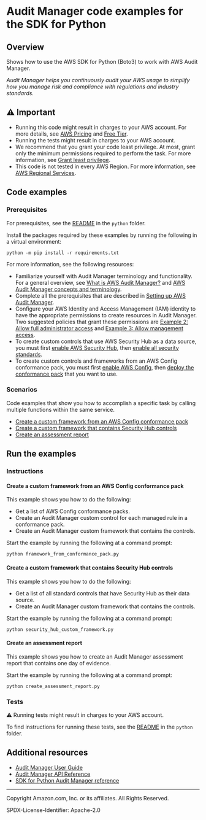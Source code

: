 # Audit Manager code examples for the SDK for Python

## Overview

Shows how to use the AWS SDK for Python (Boto3) to work with AWS Audit Manager.

<!--custom.overview.start-->
<!--custom.overview.end-->

_Audit Manager helps you continuously audit your AWS usage to simplify how you manage risk and compliance with regulations and industry standards._

## ⚠ Important

* Running this code might result in charges to your AWS account. For more details, see [AWS Pricing](https://aws.amazon.com/pricing/) and [Free Tier](https://aws.amazon.com/free/).
* Running the tests might result in charges to your AWS account.
* We recommend that you grant your code least privilege. At most, grant only the minimum permissions required to perform the task. For more information, see [Grant least privilege](https://docs.aws.amazon.com/IAM/latest/UserGuide/best-practices.html#grant-least-privilege).
* This code is not tested in every AWS Region. For more information, see [AWS Regional Services](https://aws.amazon.com/about-aws/global-infrastructure/regional-product-services).

<!--custom.important.start-->
<!--custom.important.end-->

## Code examples

### Prerequisites

For prerequisites, see the [README](../../README.md#Prerequisites) in the `python` folder.

Install the packages required by these examples by running the following in a virtual environment:

```
python -m pip install -r requirements.txt
```

<!--custom.prerequisites.start-->
For more information, see the following resources:

- Familiarize yourself with Audit Manager terminology and functionality. For a general 
overview, see [What is AWS Audit Manager?](https://docs.aws.amazon.com/audit-manager/latest/userguide/what-is.html) and [AWS Audit Manager concepts and terminology](https://docs.aws.amazon.com/audit-manager/latest/userguide/concepts.html).
- Complete all the prerequisites that are described in 
[Setting up AWS Audit Manager](https://docs.aws.amazon.com/audit-manager/latest/userguide/setting-up.html). 
- Configure your AWS Identity and Access Management (IAM) identity to have the appropriate permissions to create resources in Audit 
Manager. Two suggested policies that grant these permissions are 
[Example 2: Allow full administrator access](https://docs.aws.amazon.com/audit-manager/latest/userguide/security_iam_id-based-policy-examples.html#example-1) 
and [Example 3: Allow management access](https://docs.aws.amazon.com/audit-manager/latest/userguide/security_iam_id-based-policy-examples.html#example-2).
- To create custom controls that use AWS Security Hub as a data source, you must first 
[enable AWS Security Hub](https://docs.aws.amazon.com/securityhub/latest/userguide/securityhub-settingup.html), then [enable all security standards](https://docs.aws.amazon.com/securityhub/latest/userguide/securityhub-standards-enable-disable.html#securityhub-standard-enable-console). 
- To create custom controls and frameworks from an AWS Config conformance pack, you 
must first [enable AWS Config](https://docs.aws.amazon.com/config/latest/developerguide/gs-console.html), 
then [deploy the conformance pack](https://docs.aws.amazon.com/config/latest/developerguide/conformance-pack-console.html) 
that you want to use.
<!--custom.prerequisites.end-->
### Scenarios

Code examples that show you how to accomplish a specific task by calling multiple
functions within the same service.

- [Create a custom framework from an AWS Config conformance pack](framework_from_conformance_pack.py)
- [Create a custom framework that contains Security Hub controls](security_hub_custom_framework.py)
- [Create an assessment report](create_assessment_report.py)


<!--custom.examples.start-->
<!--custom.examples.end-->

## Run the examples

### Instructions


<!--custom.instructions.start-->
<!--custom.instructions.end-->



#### Create a custom framework from an AWS Config conformance pack

This example shows you how to do the following:

- Get a list of AWS Config conformance packs.
- Create an Audit Manager custom control for each managed rule in a conformance pack.
- Create an Audit Manager custom framework that contains the controls.

<!--custom.scenario_prereqs.auditmanager_Scenario_CustomFrameworkFromConformancePack.start-->
<!--custom.scenario_prereqs.auditmanager_Scenario_CustomFrameworkFromConformancePack.end-->

Start the example by running the following at a command prompt:

```
python framework_from_conformance_pack.py
```


<!--custom.scenarios.auditmanager_Scenario_CustomFrameworkFromConformancePack.start-->
<!--custom.scenarios.auditmanager_Scenario_CustomFrameworkFromConformancePack.end-->

#### Create a custom framework that contains Security Hub controls

This example shows you how to do the following:

- Get a list of all standard controls that have Security Hub as their data source.
- Create an Audit Manager custom framework that contains the controls.

<!--custom.scenario_prereqs.auditmanager_Scenario_CustomFrameworkFromSecurityHub.start-->
<!--custom.scenario_prereqs.auditmanager_Scenario_CustomFrameworkFromSecurityHub.end-->

Start the example by running the following at a command prompt:

```
python security_hub_custom_framework.py
```


<!--custom.scenarios.auditmanager_Scenario_CustomFrameworkFromSecurityHub.start-->
<!--custom.scenarios.auditmanager_Scenario_CustomFrameworkFromSecurityHub.end-->

#### Create an assessment report

This example shows you how to create an Audit Manager assessment report that contains one day of evidence.


<!--custom.scenario_prereqs.auditmanager_Scenario_CreateAssessmentReport.start-->
<!--custom.scenario_prereqs.auditmanager_Scenario_CreateAssessmentReport.end-->

Start the example by running the following at a command prompt:

```
python create_assessment_report.py
```


<!--custom.scenarios.auditmanager_Scenario_CreateAssessmentReport.start-->
<!--custom.scenarios.auditmanager_Scenario_CreateAssessmentReport.end-->

### Tests

⚠ Running tests might result in charges to your AWS account.


To find instructions for running these tests, see the [README](../../README.md#Tests)
in the `python` folder.



<!--custom.tests.start-->
<!--custom.tests.end-->

## Additional resources

- [Audit Manager User Guide](https://docs.aws.amazon.com/audit-manager/latest/userguide/what-is.html)
- [Audit Manager API Reference](https://docs.aws.amazon.com/audit-manager/latest/APIReference/Welcome.html)
- [SDK for Python Audit Manager reference](https://boto3.amazonaws.com/v1/documentation/api/latest/reference/services/auditmanager.html)

<!--custom.resources.start-->
<!--custom.resources.end-->

---

Copyright Amazon.com, Inc. or its affiliates. All Rights Reserved.

SPDX-License-Identifier: Apache-2.0